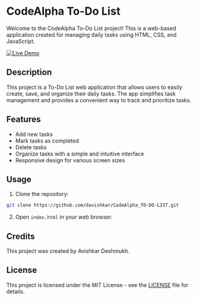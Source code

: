 # CodeAlpha To-Do List

Welcome to the CodeAlpha To-Do List project! This is a web-based application created for managing daily tasks using HTML, CSS, and JavaScript. 

[![Live Demo](https://img.shields.io/badge/Live-Demo-brightgreen?style=for-the-badge&logo=livechat)](https://davishkar.github.io/CodeAlpha_TO-DO-LIST/)

## Description

This project is a To-Do List web application that allows users to easily create, save, and organize their daily tasks. The app simplifies task management and provides a convenient way to track and prioritize tasks.

## Features

- Add new tasks
- Mark tasks as completed
- Delete tasks
- Organize tasks with a simple and intuitive interface
- Responsive design for various screen sizes

## Usage

1. Clone the repository:

```bash
git clone https://github.com/davishkar/CodeAlpha_TO-DO-LIST.git
```

2. Open `index.html` in your web browser.

## Credits

This project was created by Avishkar Deshmukh.

## License

This project is licensed under the MIT License - see the [LICENSE](LICENSE) file for details.
